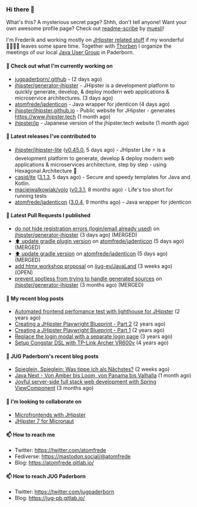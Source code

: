 ### Hi there 👋

What's this? A mysterious secret page? Shhh, don't tell anyone!
Want your own awesome profile page? Check out [readme-scribe](https://github.com/muesli/readme-scribe) by [muesli](https://github.com/muesli)!

I'm Frederik and working mostly on [JHipster related stuff](https://github.com/jhipster/) if my wonderful 👨‍👩‍👧‍👦 leaves some spare time.
Together with [Thorben](https://github.com/thjanssen) I organize the meetings of our local [Java User Group](https://github.com/jugpaderborn) in Paderborn.

#### 👷 Check out what I'm currently working on

- [jugpaderborn/.github](https://github.com/jugpaderborn/.github) -  (2 days ago)
- [jhipster/generator-jhipster](https://github.com/jhipster/generator-jhipster) - JHipster is a development platform to quickly generate, develop, &amp; deploy modern web applications &amp; microservice architectures. (3 days ago)
- [atomfrede/jadenticon](https://github.com/atomfrede/jadenticon) - Java wrapper for jdenticon (4 days ago)
- [jhipster/jhipster.github.io](https://github.com/jhipster/jhipster.github.io) - Public website for JHipster - generates https://www.jhipster.tech (1 month ago)
- [jhipster/jp](https://github.com/jhipster/jp) - Japanese version of the jhipster.tech website (1 month ago)

#### 🔭 Latest releases I've contributed to

- [jhipster/jhipster-lite](https://github.com/jhipster/jhipster-lite) ([v0.45.0](https://github.com/jhipster/jhipster-lite/releases/tag/v0.45.0), 5 days ago) - JHipster Lite ⚡ is a development platform to generate, develop &amp; deploy modern web applications &amp; microservices architecture, step by step - using Hexagonal Architecture :gem:
- [casid/jte](https://github.com/casid/jte) ([3.1.3](https://github.com/casid/jte/releases/tag/3.1.3), 5 days ago) - Secure and speedy templates for Java and Kotlin.
- [maciejwalkowiak/yolo](https://github.com/maciejwalkowiak/yolo) ([v0.3.1](https://github.com/maciejwalkowiak/yolo/releases/tag/v0.3.1), 8 months ago) - Life&#39;s too short for running tests
- [atomfrede/jadenticon](https://github.com/atomfrede/jadenticon) ([3.0.4](https://github.com/atomfrede/jadenticon/releases/tag/3.0.4), 9 months ago) - Java wrapper for jdenticon

#### 🔨 Latest Pull Requests I published

- [do not hide registration errors (login/email already used)](https://github.com/jhipster/generator-jhipster/pull/23940) on [jhipster/generator-jhipster](https://github.com/jhipster/generator-jhipster) (3 days ago) (MERGED)
- [:arrow_up: update gradle plugin version](https://github.com/atomfrede/jadenticon/pull/27) on [atomfrede/jadenticon](https://github.com/atomfrede/jadenticon) (5 days ago) (MERGED)
- [:arrow_up: update gradle version](https://github.com/atomfrede/jadenticon/pull/26) on [atomfrede/jadenticon](https://github.com/atomfrede/jadenticon) (5 days ago) (MERGED)
- [add htmx workshop proposal](https://github.com/ijug-ev/JavaLand/pull/40) on [ijug-ev/JavaLand](https://github.com/ijug-ev/JavaLand) (3 weeks ago) (OPEN)
- [prevent spotless from trying to handle generated sources](https://github.com/jhipster/generator-jhipster/pull/22846) on [jhipster/generator-jhipster](https://github.com/jhipster/generator-jhipster) (3 months ago) (MERGED)

#### 📜 My recent blog posts

- [Automated frontend perfomance test with lighthouse for JHipster](https://atomfrede.gitlab.io/2021/04/automated-frontend-perfomance-test-with-lighthouse-for-jhipster/) (2 years ago)
- [Creating a JHipster Playwright Blueprint - Part 2](https://atomfrede.gitlab.io/2021/03/creating-a-jhipster-playwright-blueprint-part-2/) (2 years ago)
- [Creating a JHipster Playwright Blueprint - Part 1](https://atomfrede.gitlab.io/2021/03/creating-a-jhipster-playwright-blueprint-part-1/) (2 years ago)
- [Replace the login modal with a separate login page](https://atomfrede.gitlab.io/2019/11/replace-the-login-modal-with-a-separate-login-page/) (3 years ago)
- [Setup Congstar DSL with TP-Link Archer VR600v](https://atomfrede.gitlab.io/2019/08/setup-congstar-dsl-with-tp-link-archer-vr600v/) (4 years ago)

#### 📜 JUG Paderborn's recent blog posts

- [Spieglein, Spieglein: Was tippe ich als Nächstes?](https://jug-pb.gitlab.io/blog/2023/autosuggest.html) (2 weeks ago)
- [Java Next - Von Amber bis Loom, von Panama bis Valhalla](https://jug-pb.gitlab.io/blog/2023/java-next.html) (1 month ago)
- [Joyful server-side full stack web development with Spring ViewComponent](https://jug-pb.gitlab.io/blog/2023/rapid-server-side-development.html) (3 months ago)

#### 👯 I’m looking to collaborate on

- [Microfrontends with JHipster](https://github.com/jhipster/generator-jhipster/issues/10189)
- [JHipster 7 for Micronaut](https://github.com/jhipster/generator-jhipster-micronaut/issues/250)

#### 📫 How to reach me

- Twitter: https://twitter.com/atomfrede
- Fediverse: https://mastodon.social/@atomfrede
- Blog: https://atomfrede.gitlab.io/

#### 📫 How to reach JUG Paderborn

- Twitter: https://twitter.com/jugpaderborn
- Blog: https://jug-pb.gitlab.io/
